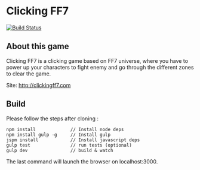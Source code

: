 # Clicking FF7
[![Build Status](https://travis-ci.org/Menencia/clickingff7.svg?branch=develop)](https://travis-ci.org/Menencia/clickingff7)

## About this game

Clicking FF7 is a clicking game based on FF7 universe, where you have to power up your characters to fight enemy and go through the different zones to clear the game.

Site: http://clickingff7.com

## Build

Please follow the steps after cloning :

    npm install             // Install node deps
    npm install gulp -g     // Install gulp
    jspm install            // Install javascript deps
    gulp test               // run tests (optional)
    gulp dev                // build & watch

The last command will launch the browser on localhost:3000.